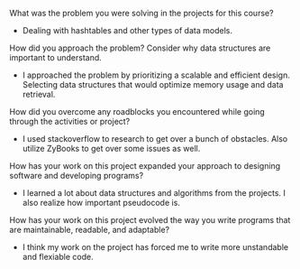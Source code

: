 What was the problem you were solving in the projects for this course? 

- Dealing with hashtables and other types of data models.


How did you approach the problem? Consider why data structures are important to understand.

- I approached the problem by prioritizing a scalable and efficient design. Selecting data structures that would optimize memory usage and data retrieval. 

How did you overcome any roadblocks you encountered while going through the activities or project?

- I used stackoverflow to research to get over a bunch of obstacles. Also utilize ZyBooks to get over some issues as well.  

How has your work on this project expanded your approach to designing software and developing programs?

- I learned a lot about data structures and algorithms from the projects. I also realize how important pseudocode is. 

How has your work on this project evolved the way you write programs that are maintainable, readable, and adaptable?


- I think my work on the project has forced me to write more unstandable and flexiable code. 


